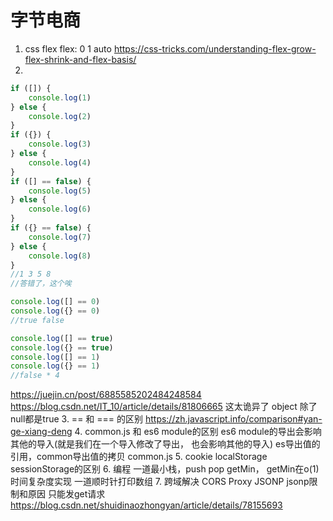 # 字节电商
1. css flex
flex: 0 1 auto
https://css-tricks.com/understanding-flex-grow-flex-shrink-and-flex-basis/
2. 
```js
if ([]) {
    console.log(1)
} else {
    console.log(2)
}
if ({}) {
    console.log(3)
} else {
    console.log(4)
}
if ([] == false) {
    console.log(5)
} else {
    console.log(6)
}
if ({} == false) {
    console.log(7)
} else {
    console.log(8)
}
//1 3 5 8
//答错了，这个唉

console.log([] == 0)
console.log({} == 0)
//true false

console.log([] == true)
console.log({} == true)
console.log([] == 1)
console.log({} == 1)
//false * 4
```
https://juejin.cn/post/6885585202484248584
https://blog.csdn.net/IT_10/article/details/81806665
这太诡异了
object 除了null都是true
3. == 和 === 的区别
https://zh.javascript.info/comparison#yan-ge-xiang-deng
4. common.js 和 es6 module的区别
es6 module的导出会影响其他的导入(就是我们在一个导入修改了导出， 也会影响其他的导入)
es导出值的引用，common导出值的拷贝
common.js 
5. cookie localStorage sessionStorage的区别
6. 编程
一道最小栈，push pop getMin， getMin在o(1)时间复杂度实现
一道顺时针打印数组
7. 跨域解决
CORS Proxy  JSONP
jsonp限制和原因
只能发get请求
https://blog.csdn.net/shuidinaozhongyan/article/details/78155693
